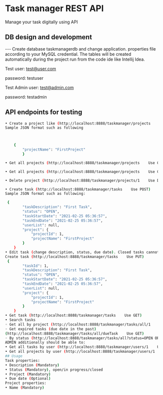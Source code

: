 # Task manager REST API

Manage your task digitally using API

## DB design and development

--- Create database taskmanagerdb and change application. properties file according to your MySQL credential. The tables will be created automatically during the project run from the code ide like Intellij Idea.

Test user: test@user.com
 
password: testuser

Test Admin user: test@admin.com
 
password: testadmin
## API endpoints for testing

```bash
• Create a project like (http://localhost:8888/taskmanager/projects    Use POST)
Sample JSON format such as following



	{
        "projectName": "FirstProject"
    	}

• Get all projects (http://localhost:8888/taskmanager/projects    Use GET)

• Get all projects (http://localhost:8888/taskmanager/projects    Use GET)

• Delete project (http://localhost:8888/taskmanager/projects/1    Use DELETE)

• Create task (http://localhost:8888/taskmanager/tasks    Use POST)
Sample JSON format such as following:

 {
        "taskDescription": "First Task",
        "status": "OPEN",
        "taskStartDate": "2021-02-25 05:36:57",
        "taskEndDate": "2021-02-25 05:36:57",
        "userList": null,
        "project": {
            "projectId": 1,
            "projectName": "FirstProject"
        }
    }
• Edit task (change description, status, due date). Closed tasks cannot be edited.
Create task (http://localhost:8888/taskmanager/tasks    Use PUT)
 {
        "taskId": 1,
        "taskDescription": "First Task",
        "status": "OPEN",
        "taskStartDate": "2021-02-25 05:36:57",
        "taskEndDate": "2021-02-25 05:36:57",
        "userList": null,
        "project": {
            "projectId": 1,
            "projectName": "FirstProject"
        }
    }
• Get task (http://localhost:8888/taskmanager/tasks    Use GET)
• Search tasks
◦ Get all by project (http://localhost:8888/taskmanager/tasks/all/1    Use GET)
◦ Get expired tasks (due date in the past) 
(http://localhost:8888/taskmanager/tasks/all/dueTask    Use GET)
◦ By status (http://localhost:8888/taskmanager/tasks/all?status=OPEN OR CLOSED OR IN_PROGRESS    Use GET)
ADMIN additionally should be able to:
• Get all tasks by user (http://localhost:8888/taskmanager/users/1    Use GET)
• Get all projects by user (http://localhost:8888/taskmanager/users/1    Use GET)
## Usage
Task properties:
• Description (Mandatory)
• Status (Mandatory), open/in progress/closed
• Project (Mandatory)
• Due date (Optional)
Project properties:
• Name (Mandatory)
